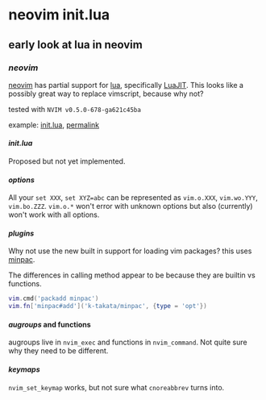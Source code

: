 # neovim init.lua

## early look at lua in neovim

### _neovim_

[neovim][nvim] has partial support for [lua][lua],
specifically [LuaJIT][luajit].
This looks like a possibly great way to replace vimscript,
because why not?

tested with `NVIM v0.5.0-678-ga621c45ba`

example: [init.lua][conf], [permalink][confp]

#### _init.lua_

Proposed but not yet implemented.

#### _options_

All your `set XXX`, `set XYZ=abc`
can be represented as `vim.o.XXX`, `vim.wo.YYY`, `vim.bo.ZZZ`.
`vim.o.*` won't error with unknown options
but also (currently) won't work with all options.

#### _plugins_

Why not use the new built in support for loading vim packages?
this uses [minpac][minpac].

The differences in calling method appear to be because they
are builtin vs functions.

```lua
vim.cmd('packadd minpac')
vim.fn['minpac#add']('k-takata/minpac', {type = 'opt'})
```

#### _augroups_ and functions

augroups live in `nvim_exec` and functions in `nvim_command`.
Not quite sure why they need to be different.

#### _keymaps_

`nvim_set_keymap` works, but not sure what `cnoreabbrev` turns into.

[nvim]: https://neovim.io/
[lua]: http://www.lua.org/
[luajit]: https://luajit.org/
[conf]: https://github.com/seankhliao/config/blob/master/nvim/init.lua
[confp]: https://github.com/seankhliao/config/blob/6193c3e30610ec872626f0f4b40e3e623a025004/nvim/init.lua
[minpac]: https://github.com/k-takata/minpac
